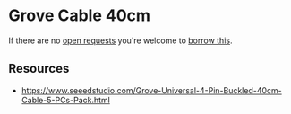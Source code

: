 # Grove Cable 40cm
If there are no [open requests](../../../../issues?q=is%3Aissue+is%3Aopen+%22Grove+Cable+40cm%22) you're welcome to [borrow this](../../../../issues/new?title=Borrow+request+for+Grove+Cable+40cm&body=1+piece+of+%5Bthis%5D%28..%2Fblob%2Fmain%2F.%2FParts%2FCables%2FGrove_Cable_40cm.md%29+for+~2+weeks.).

## Resources
- https://www.seeedstudio.com/Grove-Universal-4-Pin-Buckled-40cm-Cable-5-PCs-Pack.html
